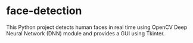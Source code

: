 # face-detection
This Python project detects human faces in real time using OpenCV  Deep Neural Network (DNN) module and provides a GUI using Tkinter.

